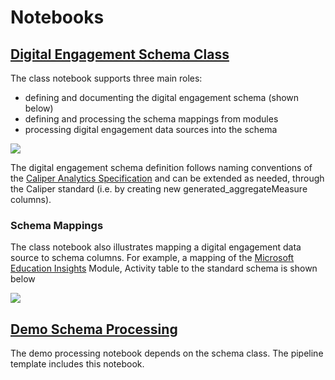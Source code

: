 # Notebooks

## [Digital Engagement Schema Class](https://github.com/microsoft/OpenEduAnalytics/blob/main/schemas/schema_catalog/Digital_Engagement_Schema/notebook/Schema_DigitalActivity_py.ipynb)

The class notebook supports three main roles:
- defining and documenting the digital engagement schema (shown below)
- defining and processing the schema mappings from modules
- processing digital engagement data sources into the schema

![](https://github.com/microsoft/OpenEduAnalytics/blob/main/schemas/schema_catalog/Digital_Engagement_Schema/docs/images/schemaDefinition.png)

The digital engagement schema definition follows naming conventions of the [Caliper Analytics Specification](https://www.imsglobal.org/spec/caliper/v1p2) and can be extended as needed, through the Caliper standard (i.e. by creating new generated_aggregateMeasure columns).

### Schema Mappings
The class notebook also illustrates mapping a digital engagement data source to schema columns. For example, a mapping of the [Microsoft Education Insights](https://github.com/microsoft/OpenEduAnalytics/tree/main/modules/module_catalog/Microsoft_Education_Insights) Module, Activity table to the standard schema is shown below

![](https://github.com/microsoft/OpenEduAnalytics/blob/main/schemas/schema_catalog/Digital_Engagement_Schema/docs/images/insightsSchemaMapping.png)

## [Demo Schema Processing](https://github.com/microsoft/OpenEduAnalytics/blob/main/schemas/schema_catalog/Digital_Engagement_Schema/notebook/Schema_DigitalActivity_Demo.ipynb)

The demo processing notebook depends on the schema class. The pipeline template includes this notebook.
